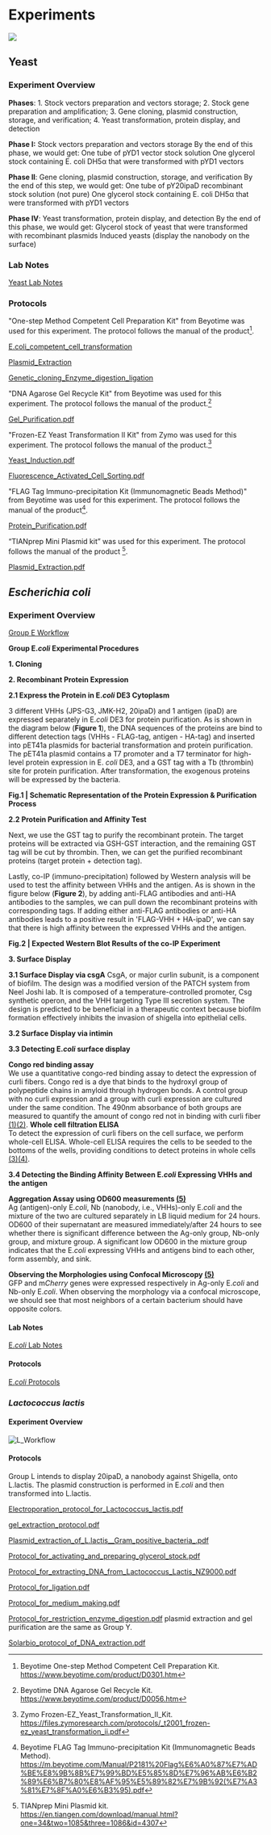 <div class="h1-bg">
    <h1 class>Experiments</h1>
    <img src="https://static.igem.wiki/teams/4161/wiki/wetlab5-for-bg.png" />
</div>



## Yeast

### Experiment Overview


**Phases**: 1. Stock vectors preparation and vectors storage; 2. Stock gene preparation and amplification; 3. Gene cloning, plasmid construction, storage, and verification; 4. Yeast transformation, protein display, and detection

**Phase I:** Stock vectors preparation and vectors storage
By the end of this phase, we would get:
One tube of pYD1 vector stock solution
One glycerol stock containing E. coli DH5α that were transformed with pYD1 vectors

**Phase II**: Gene cloning, plasmid construction, storage, and verification
By the end of this step, we would get:
One tube of pY20ipaD recombinant stock solution (not pure)
One glycerol stock containing E. coli DH5α that were transformed with pYD1 vectors

**Phase IV**: Yeast transformation, protein display, and detection
By the end of this phase, we would get:
Glycerol stock of yeast that were transformed with recombinant plasmids
Induced yeasts (display the nanobody on the surface)

### Lab Notes

[Yeast Lab Notes](https://static.igem.wiki/teams/4161/wiki/saccharomyces-cerevisiae-lab-notebook.pdf)
### Protocols


"One-step Method Competent Cell Preparation Kit" from Beyotime was used for this experiment. The protocol follows the manual of the product[^1].

[E.coli_competent_cell_transformation](https://static.igem.wiki/teams/4161/wiki/e-coli-competent-cell-transformation.pdf)


[Plasmid_Extraction](https://static.igem.wiki/teams/4161/wiki/plasmid-extraction.pdf)


[Genetic_cloning_Enzyme_digestion_ligation](https://static.igem.wiki/teams/4161/wiki/genetic-cloning-enzyme-digestion-ligation.pdf)


"DNA Agarose Gel Recycle Kit" from Beyotime was used for this experiment. The protocol follows the manual of the product.[^2]

[Gel_Purification.pdf](https://static.igem.wiki/teams/4161/wiki/gel-purification.pdf)


"Frozen-EZ Yeast Transformation II Kit" from Zymo was used for this experiment. The protocol follows the manual of the product.[^3]

 
[Yeast_Induction.pdf](https://static.igem.wiki/teams/4161/wiki/yeast-induction.pdf)


[Fluorescence_Activated_Cell_Sorting.pdf](https://static.igem.wiki/teams/4161/wiki/florescence-activated-cell-sorting.pdf)


"FLAG Tag Immuno-precipitation Kit (Immunomagnetic Beads Method)" from Beyotime was used for this experiment. The protocol follows the manual of the product[^4].

[Protein_Purification.pdf](https://static.igem.wiki/teams/4161/wiki/protein-purification.pdf)


“TIANprep Mini Plasmid kit” was used for this experiment. The protocol follows the manual of the product [^5].

[Plasmid_Extraction.pdf](https://static.igem.wiki/teams/4161/wiki/plasmid-extraction.pdf)


## *Escherichia coli*

### Experiment Overview

[Group E Workflow](https://static.igem.wiki/teams/4161/wiki/group-e-workflow.pdf)

**Group E.*coli* Experimental Procedures**

**1. Cloning**

**2. Recombinant Protein Expression**

**2.1 Express the Protein in E.*coli* DE3 Cytoplasm**

3 different VHHs (JPS-G3, JMK-H2, 20ipaD) and 1 antigen (ipaD) are expressed separately in E.*coli* DE3 for protein purification. As is shown in the diagram below (**Figure 1**), the DNA sequences of the proteins are bind to different detection tags (VHHs - FLAG-tag, antigen - HA-tag) and inserted into pET41a plasmids for bacterial transformation and protein purification. The pET41a plasmid contains a T7 promoter and a T7 terminator for high-level protein expression in E. *coli* DE3, and a GST tag with a Tb (thrombin) site for protein purification. After transformation, the exogenous proteins will be expressed by the bacteria. 

**Fig.1 | Schematic Representation of the Protein Expression & Purification Process**

**2.2 Protein Purification and Affinity Test**

Next, we use the GST tag to purify the recombinant protein. The target proteins will be extracted via GSH-GST interaction, and the remaining GST tag will be cut by thrombin. Then, we can get the purified recombinant proteins (target protein + detection tag). 

Lastly, co-IP (immuno-precipitation) followed by Western analysis will be used to test the affinity between VHHs and the antigen. As is shown in the figure below (**Figure 2**), by adding anti-FLAG antibodies and anti-HA antibodies to the samples, we can pull down the recombinant proteins with corresponding tags. If adding either anti-FLAG antibodies or anti-HA antibodies leads to a positive result in 'FLAG-VHH + HA-ipaD', we can say that there is high affinity between the expressed VHHs and the antigen. 

**Fig.2 | Expected Western Blot Results of the co-IP Experiment**

**3. Surface Display**

**3.1 Surface Display via csgA**
CsgA, or major curlin subunit, is a component of biofilm. The design was a modified version of the PATCH system from Neel Joshi lab. It is composed of a temperature-controlled promoter, Csg synthetic operon, and the VHH targeting Type III secretion system. The design is predicted to be beneficial in a therapeutic context because biofilm formation effectively inhibits the invasion of shigella into epithelial cells.

**3.2 Surface Display via intimin**

**3.3 Detecting E._coli_ surface display**

**Congo red binding assay**\
   We use a quantitative congo-red binding assay to detect the expression of curli fibers. Congo red is a dye that binds to the hydroxyl group of polypeptide chains in amyloid through hydrogen bonds. A control group with no curli expression and a group with curli expression are cultured under the same condition. The 490nm absorbance of both groups are measured to quantify the amount of congo red not in binding with curli fiber [(1)](https://www.ncbi.nlm.nih.gov/pmc/articles/PMC6898321/)[(2)](https://pubs.acs.org/doi/full/10.1021/acsbiomaterials.6b00437).
**Whole cell filtration ELISA**\
   To detect the expression of curli fibers on the cell surface, we perform whole-cell ELISA. Whole-cell ELISA requires the cells to be seeded to the bottoms of the wells, providing conditions to detect proteins in whole cells [(3)](https://www.ncbi.nlm.nih.gov/pmc/articles/PMC6898321/)[(4)](https://www.lsbio.com/products/elisakits/cellbased).

**3.4 Detecting the Binding Affinity Between E.*coli* Expressing VHHs and the antigen**

   **Aggregation Assay using OD600 measurements [(5)](https://doi.org/10.1016/j.cell.2018.06.041)**\
   Ag (antigen)-only E.*coli*, Nb (nanobody, i.e., VHHs)-only E.*coli* and the mixture of the two are cultured separately in LB liquid medium for 24 hours. OD600 of their supernatant are measured immediately/after 24 hours to see whether there is significant difference between the Ag-only group, Nb-only group, and mixture group. A significant low OD600 in the mixture group indicates that the E.*coli* expressing VHHs and antigens bind to each other, form assembly, and sink. 

   **Observing the Morphologies using Confocal Microscopy [(5)](https://doi.org/10.1016/j.cell.2018.06.041)**\
   GFP and m*Cherry* genes were expressed respectively in Ag-only E.*coli* and Nb-only E.*coli*. When observing the morphology via a confocal microscope, we should see that most neighbors of a certain bacterium should have opposite colors. 


#### Lab Notes


[E.*coli* Lab Notes](https://static.igem.wiki/teams/4161/wiki/igem-e-labnotes.pdf)

#### Protocols


[E.*coli* Protocols](https://static.igem.wiki/teams/4161/wiki/igem-e-protocols.pdf)






### *Lactococcus lactis*

#### Experiment Overview

![L_Workflow](https://static.igem.wiki/teams/4161/wiki/workflow-of-l-lactis-team.png)

#### Protocols

   
Group L intends to display 20ipaD, a nanobody against Shigella, onto L.lactis. The plasmid construction is performed in E._coli_ and then transformed into L.lactis.    


[Electroporation_protocol_for_Lactococcus_lactis.pdf](https://static.igem.wiki/teams/4161/wiki/electroporation-protocol-for-lactococcus-lactis.pdf)

[gel_extraction_protocol.pdf](https://static.igem.wiki/teams/4161/wiki/gel-extraction-protocol.pdf)

[Plasmid_extraction_of_L.lactis__Gram_positive_bacteria_.pdf](https://static.igem.wiki/teams/4161/wiki/plasmid-extraction-of-l-lactis-gram-positive-bacteria.pdf)

[Protocol_for_activating_and_preparing_glycerol_stock.pdf](https://static.igem.wiki/teams/4161/wiki/protocol-for-activating-and-preparing-glycerol-stock.pdf)

[Protocol_for_extracting_DNA_from_Lactococcus_Lactis_NZ9000.pdf](https://static.igem.wiki/teams/4161/wiki/protocol-for-extracting-dna-from-lactococcus-lactis-nz9000.pdf)

[Protocol_for_ligation.pdf](https://static.igem.wiki/teams/4161/wiki/protocol-for-ligation.pdf)

[Protocol_for_medium_making.pdf](https://static.igem.wiki/teams/4161/wiki/protocol-for-medium-making.pdf)

[Protocol_for_restriction_enzyme_digestion.pdf](https://static.igem.wiki/teams/4161/wiki/protocol-for-restriction-enzyme-digestion.pdf)
plasmid extraction and gel purification are the same as Group Y.    

[Solarbio_protocol_of_DNA_extraction.pdf](https://static.igem.wiki/teams/4161/wiki/solarbio-protocol-of-dna-extraction.pdf)


[^1]: Beyotime One-step Method Competent Cell Preparation Kit. <https://www.beyotime.com/product/D0301.htm>

[^2]: Beyotime DNA Agarose Gel Recycle Kit. <https://www.beyotime.com/product/D0056.htm>

[^3]:Zymo Frozen-EZ_Yeast_Transformation_II_Kit. <https://files.zymoresearch.com/protocols/_t2001_frozen-ez_yeast_transformation_ii.pdf>

[^4]: Beyotime FLAG Tag Immuno-precipitation Kit (Immunomagnetic Beads Method). <https://m.beyotime.com/Manual/P2181%20Flag%E6%A0%87%E7%AD%BE%E8%9B%8B%E7%99%BD%E5%85%8D%E7%96%AB%E6%B2%89%E6%B7%80%E8%AF%95%E5%89%82%E7%9B%92(%E7%A3%81%E7%8F%A0%E6%B3%95).pdf>

[^5]:TIANprep Mini Plasmid kit. <https://en.tiangen.com/download/manual.html?one=34&two=1085&three=1086&id=4307>